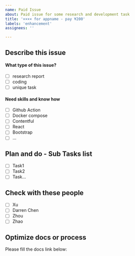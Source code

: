 ```yaml
---
name: Paid Issue
about: Paid issue for some research and development task
title: '×××× for appname - pay ¥200'
labels: 'enhancement'
assignees: ''

---
```


## Describe this issue

#### What type of this issue?

- [ ] research report
- [ ] coding
- [ ] unique task

#### Need skills and know how

- [ ] Github Action
- [ ] Docker compose
- [ ] Contentful
- [ ] React
- [ ] Bootstrap
- [ ] ...

## Plan and do - Sub Tasks list

- [ ] Task1
- [ ] Task2
- [ ] Task...

## Check with these people

- [ ] Xu
- [ ] Darren Chen
- [ ] Zhou
- [ ] Zhao

## Optimize docs or process

Please fill the docs link below:  
